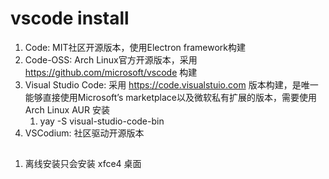 # vscode install
1. Code: MIT社区开源版本，使用Electron framework构建
2. Code-OSS: Arch Linux官方开源版本，采用 https://github.com/microsoft/vscode 构建
3. Visual Studio Code: 采用 https://code.visualstuio.com 版本构建，是唯一能够直接使用Microsoft’s marketplace以及微软私有扩展的版本，需要使用 Arch Linux AUR 安装
   1. yay -S visual-studio-code-bin
4. VSCodium: 社区驱动开源版本

## 
1.  离线安装只会安装 xfce4 桌面